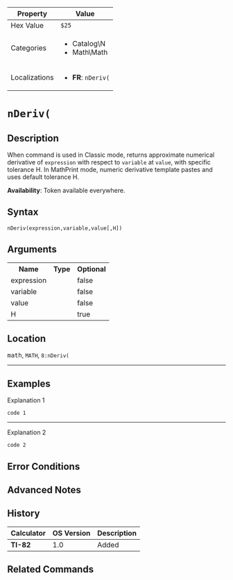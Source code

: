 | Property      | Value |
|---------------|-------|
| Hex Value     | `$25`|
| Categories    | <ul><li>Catalog\N</li><li>Math\Math</li></ul> |
| Localizations | <ul><li><b>FR</b>: `nDeriv(`</li></ul> |

# `nDeriv(`

## Description
When command is used in Classic mode, returns approximate numerical derivative of `expression` with respect to `variable` at `value`, with specific tolerance H.
In MathPrint mode, numeric derivative template pastes and uses default tolerance H.


<b>Availability</b>: Token available everywhere.

## Syntax
`nDeriv(expression,variable,value[,H])`

## Arguments
<table>
<tr><th>Name</th><th>Type</th><th>Optional</th></tr>

<tr><td>expression</td><td></td><td>false</td></tr>

<tr><td>variable</td><td></td><td>false</td></tr>

<tr><td>value</td><td></td><td>false</td></tr>

<tr><td>H</td><td></td><td>true</td></tr>

</table>

## Location
<kbd>math</kbd>, `MATH`, `8:nDeriv(`
<hr>

## Examples

Explanation 1
```ti-basic
code 1
```
---
Explanation 2
```ti-basic
code 2
```

## Error Conditions


## Advanced Notes


## History
| Calculator | OS Version | Description |
|------------|------------|-------------|
| <b>TI-82</b> | 1.0 | Added

## Related Commands

    